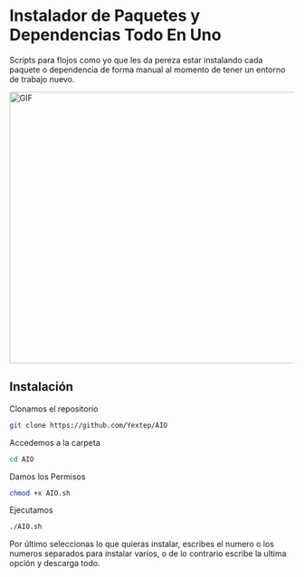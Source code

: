 # Instalador de Paquetes y Dependencias Todo En Uno

Scripts para flojos como yo que les da pereza estar instalando cada paquete o dependencia de forma manual al momento de tener un entorno de trabajo nuevo.

<img align="center" height="480" width="1000" alt="GIF" src="https://github.com/Yextep/AIO/assets/114537444/9346f947-3f16-4d68-bcba-33c74a7d0d23"/>

## Instalación

Clonamos el repositorio

```bash
git clone https://github.com/Yextep/AIO
```
Accedemos a la carpeta
```bash
cd AIO
```
Damos los Permisos
```bash
chmod +x AIO.sh
```
Ejecutamos
```bash
./AIO.sh
```
Por último seleccionas lo que quieras instalar, escribes el numero o los numeros separados para instalar varios, o de lo contrario escribe la ultima opción y descarga todo.
